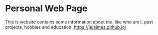 # Personal Web Page
This is website contains some information about me, like who am I, past projects, hobbies and education. 
https://jejaimes.github.io/